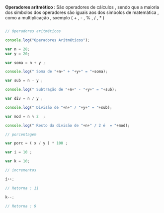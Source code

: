 <p> <strong> Operadores aritmético </strong> : São operadores de cálculos , sendo que a maioria dos simbolos dos operadores são iguais aos dos simbolos de matemática , como a multiplicação , sxemplo ( + , - , % , / , * ) </p>


```javascript

// Operadores aritméticos 

console.log("Operadores Aritméticos");

var n = 28;
var y = 20;

var soma = n + y ;

console.log(" Soma de "+n+" + "+y+" = "+soma);

var sub = n - y ;

console.log(" Subtração de "+n+" - "+y+" = "+sub);

var div = n / y ;

console.log(" Divisão de "+n+" / "+y+" = "+sub);

var mod = n % 2  ;

console.log(" Resto da divisão de "+n+" / 2 é  = "+mod);

// porcentagem 

var porc = ( x / y ) * 100 ; 

var i = 10 ;

var k = 10;

// incrementos 

i++;

// Retorna : 11

k--;

// Retorna : 9

```
